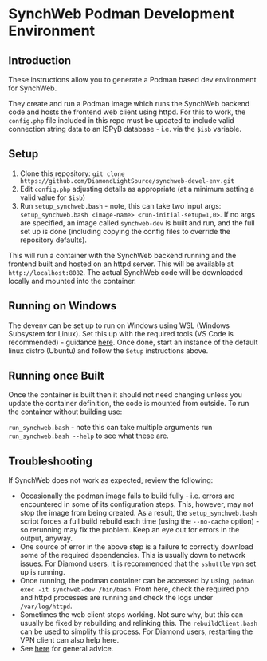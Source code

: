 # SynchWeb Podman Development Environment

## Introduction
These instructions allow you to generate a Podman based dev environment for SynchWeb.

They create and run a Podman image which runs the SynchWeb backend code
and hosts the frontend web client using httpd. For this to work, the
`config.php` file included in this repo must be updated to include
valid connection string data to an ISPyB database - i.e. via the `$isb` variable. 

## Setup
1. Clone this repository: `git clone https://github.com/DiamondLightSource/synchweb-devel-env.git`
1. Edit `config.php` adjusting details as appropriate (at a minimum setting a valid value for `$isb`)
1. Run `setup_synchweb.bash` - note, this can take two input args:
``` setup_synchweb.bash <image-name> <run-initial-setup=1,0>```.
If no args are specified, an image called `synchweb-dev` is built and run, 
and the full set up is done (including copying the config files to
override the repository defaults).

This will run a container with the SynchWeb backend running and the frontend built
and hosted on an httpd server.  This will be available at `http://localhost:8082`.
The actual SynchWeb code will be downloaded locally and mounted into the container.

## Running on Windows

The devenv can be set up to run on Windows using WSL (Windows Subsystem for Linux).  Set this up
with the required tools (VS Code is recommended) - guidance 
[here](https://docs.microsoft.com/en-us/windows/wsl/setup/environment).  Once done, start an instance
of the default linux distro (Ubuntu) and follow the `Setup` instructions above.

## Running once Built

Once the container is built then it should not need changing unless you update the container definition, the code is mounted from outside. 
To run the container without building use:

```run_synchweb.bash``` - note this can take multiple arguments run ```run_synchweb.bash --help``` to see what these are.

## Troubleshooting

If SynchWeb does not work as expected, review the following:

* Occasionally the podman image fails to build fully - i.e. errors are 
encountered in some of its configuration steps.  This, however, may not 
stop the image from being created.  As a result, the `setup_synchweb.bash` script
forces a full build rebuild each time (using the `--no-cache` option) - so
rerunning may fix the problem.  Keep an eye out for errors in the output, 
anyway.
* One source of error in the above step is a failure to correctly download
some of the required dependencies.  This is usually down to network issues.
For Diamond users, it is recommended that the `sshuttle` vpn set up 
is running.
* Once running, the podman container can be accessed by using, 
`podman exec -it synchweb-dev /bin/bash`.  From here, check the required
php and httpd processes are running and check the logs under
`/var/log/httpd`.
* Sometimes the web client stops working.  Not sure why, but this can usually
be fixed by rebuilding and relinking this.  The `rebuildClient.bash` can be
used to simplify this process.  For Diamond users, restarting the VPN client
can also help here.
*  See [here](../README.md) for general advice.
